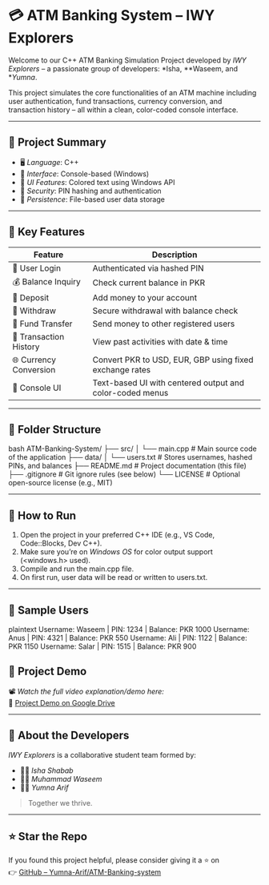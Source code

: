 # 💳 ATM Banking System – IWY Explorers

Welcome to our C++ ATM Banking Simulation Project developed by *IWY Explorers* – a passionate group of developers: *Isha, **Waseem, and **Yumna*.

This project simulates the core functionalities of an ATM machine including user authentication, fund transactions, currency conversion, and transaction history – all within a clean, color-coded console interface.

---

## 📌 Project Summary

- 🖥 *Language*: C++
- 🧾 *Interface*: Console-based (Windows)
- 🎨 *UI Features*: Colored text using Windows API
- 🔐 *Security*: PIN hashing and authentication
- 💾 *Persistence*: File-based user data storage

---

## 🚀 Key Features

| Feature                | Description                                                                 |
|------------------------|-----------------------------------------------------------------------------|
| 🔐 User Login           | Authenticated via hashed PIN                                                |
| 💰 Balance Inquiry      | Check current balance in PKR                                                |
| 💸 Deposit              | Add money to your account                                                   |
| 🏧 Withdraw             | Secure withdrawal with balance check                                        |
| 🔄 Fund Transfer        | Send money to other registered users                                        |
| 🧾 Transaction History  | View past activities with date & time                                       |
| 🌐 Currency Conversion  | Convert PKR to USD, EUR, GBP using fixed exchange rates                     |
| 🎨 Console UI           | Text-based UI with centered output and color-coded menus                    |

---

## 📁 Folder Structure

bash
ATM-Banking-System/
├── src/
│   └── main.cpp           # Main source code of the application
├── data/
│   └── users.txt          # Stores usernames, hashed PINs, and balances
├── README.md              # Project documentation (this file)
├── .gitignore             # Git ignore rules (see below)
└── LICENSE                # Optional open-source license (e.g., MIT)


---

## 🔧 How to Run

1. Open the project in your preferred C++ IDE (e.g., VS Code, Code::Blocks, Dev C++).
2. Make sure you’re on *Windows OS* for color output support (<windows.h> used).
3. Compile and run the main.cpp file.
4. On first run, user data will be read or written to users.txt.

---

## 📝 Sample Users

plaintext
Username: Waseem   | PIN: 1234 | Balance: PKR 1000
Username: Anus     | PIN: 4321 | Balance: PKR 550
Username: Ali      | PIN: 1122 | Balance: PKR 1150
Username: Salar    | PIN: 1515 | Balance: PKR 900

## 🎥 Project Demo

📽 *Watch the full video explanation/demo here:*  
🔗 [Project Demo on Google Drive](https://drive.google.com/drive/folders/164vuA1GJucIAO1Ulek2dmeNVgde3c2MH?usp=sharing)



---

## 👥 About the Developers

*IWY Explorers* is a collaborative student team formed by:

- 👩‍💻 *Isha Shabab*  
- 👨‍💻 *Muhammad Waseem*  
- 👩‍💻 *Yumna Arif*

> Together we thrive.
---

## ⭐ Star the Repo

If you found this project helpful, please consider giving it a ⭐ on  
👉 [GitHub – Yumna-Arif/ATM-Banking-system](https://github.com/Yumna-Arif/ATM-Banking-system.git)
